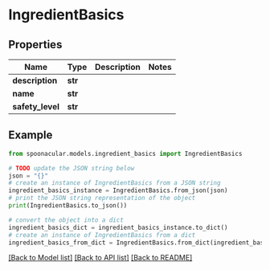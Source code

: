 # IngredientBasics


## Properties

Name | Type | Description | Notes
------------ | ------------- | ------------- | -------------
**description** | **str** |  | 
**name** | **str** |  | 
**safety_level** | **str** |  | 

## Example

```python
from spoonacular.models.ingredient_basics import IngredientBasics

# TODO update the JSON string below
json = "{}"
# create an instance of IngredientBasics from a JSON string
ingredient_basics_instance = IngredientBasics.from_json(json)
# print the JSON string representation of the object
print(IngredientBasics.to_json())

# convert the object into a dict
ingredient_basics_dict = ingredient_basics_instance.to_dict()
# create an instance of IngredientBasics from a dict
ingredient_basics_from_dict = IngredientBasics.from_dict(ingredient_basics_dict)
```
[[Back to Model list]](../README.md#documentation-for-models) [[Back to API list]](../README.md#documentation-for-api-endpoints) [[Back to README]](../README.md)


